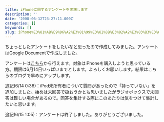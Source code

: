 ```yaml
---
title: iPhoneに関するアンケートを実施します
description: ''
date: '2008-06-12T23:27:11.000Z'
categories: []
keywords: []
slug: iPhone%E3%81%AB%E9%96%A2%E3%81%99%E3%82%8B%E3%82%A2%E3%83%B3%E3%82%B1%E3%83%BC%E3%83%88%E3%82%92%E5%AE%9F%E6%96%BD%E3%81%97%E3%81%BE%E3%81%99
---
```

ちょっとしたアンケートをしたいなと思ったので作成してみました。アンケートはGoogle Documentで作成しました。

アンケートは[こちら](http://spreadsheets.google.com/viewform?key=pGW20RUPDq0k_woOiu0x0Qw)から行えます。対象はiPhoneを購入しようと思っている方。期限は6月14日いっぱいまでとします。よろしくお願いします。結果はこちらのブログで早めにアップします。

追記(6/14 0:38)：iPod未所有者について質問があったので「持っていない」を追加しました。始めは未回答で扱おうかとも思いましたがラジオボックスで未回答は難しい場合があるので。回答を集計する際にこのあたりは気をつけて集計したいと思います。

追記(6/15 1:05)：アンケートは終了しました。ありがとうございました。
